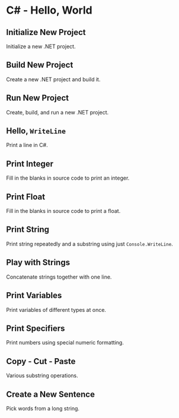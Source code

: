 # C# - Hello, World

## Initialize New Project
Initialize a new .NET project.

## Build New Project
Create a new .NET project and build it.

## Run New Project
Create, build, and run a new .NET project.

## Hello, `WriteLine`
Print a line in C#.

## Print Integer
Fill in the blanks in source code to print an integer.

## Print Float
Fill in the blanks in source code to print a float.

## Print String
Print string repeatedly and a substring using just `Console.WriteLine`.

## Play with Strings
Concatenate strings together with one line.

## Print Variables
Print variables of different types at once.

## Print Specifiers
Print numbers using special numeric formatting.

## Copy - Cut - Paste
Various substring operations.

## Create a New Sentence
Pick words from a long string.
